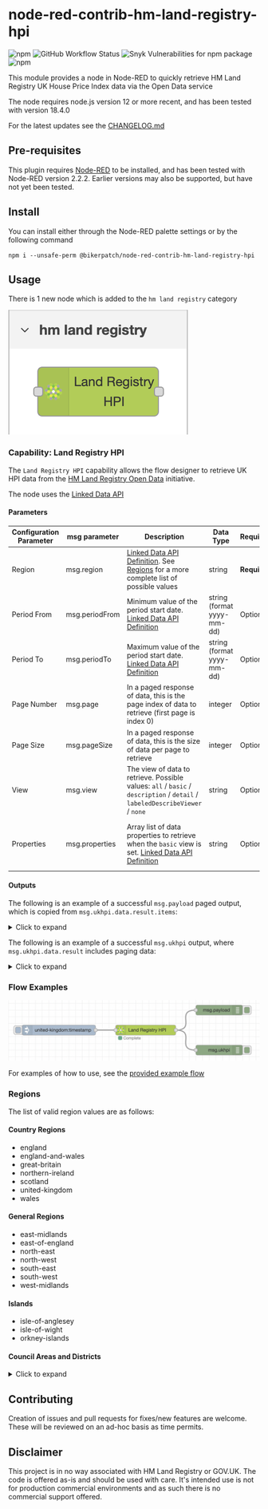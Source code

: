 # node-red-contrib-hm-land-registry-hpi

![npm](https://img.shields.io/npm/dy/@bikerpatch/node-red-contrib-hm-land-registry-hpi)
![GitHub Workflow Status](https://img.shields.io/github/workflow/status/bikerpatch/node-red-contrib-hm-land-registry-hpi/Node.js%20Package)
![Snyk Vulnerabilities for npm package](https://img.shields.io/snyk/vulnerabilities/npm/@bikerpatch/node-red-contrib-hm-land-registry-hpi)
![npm](https://img.shields.io/npm/v/@bikerpatch/node-red-contrib-hm-land-registry-hpi)

This module provides a node in Node-RED to quickly retrieve HM Land Registry UK House Price Index data via the Open Data service

The node requires node.js version 12 or more recent, and has been tested with version 18.4.0

For the latest updates see the [CHANGELOG.md](https://github.com/bikerpatch/node-red-contrib-hm-land-registry-hpi/blob/main/CHANGELOG.md)


## Pre-requisites

This plugin requires [Node-RED](https://nodered.org) to be installed, and has been tested with Node-RED version 2.2.2.  Earlier versions may also be supported, but have not yet been tested.


## Install

You can install either through the Node-RED palette settings or by the following command

    npm i --unsafe-perm @bikerpatch/node-red-contrib-hm-land-registry-hpi


## Usage

There is 1 new node which is added to the `hm land registry` category

![node.png](./docs/images/node.png)


### Capability: Land Registry HPI

The `Land Registry HPI` capability allows the flow designer to retrieve UK HPI data from the [HM Land Registry Open Data](https://landregistry.data.gov.uk/) initiative.

The node uses the [Linked Data API](https://landregistry.data.gov.uk/def/ukhpi)


#### Parameters

| Configuration Parameter      | msg parameter | Description | Data Type | Required | Default | Example |
| ----------- | ----------- | ----------- | ----------- | ----------- | ----------- | ----------- |
| Region      | msg.region | [Linked Data API Definition](https://landregistry.data.gov.uk/def/ukhpi/refRegion).  See [Regions](#Regions) for a more complete list of possible values | string | **Required** | *n/a* | united-kingdom |
| Period From   | msg.periodFrom  | Minimum value of the period start date.  [Linked Data API Definition](https://landregistry.data.gov.uk/def/ukhpi/refPeriodStart) | string (format yyyy-mm-dd) | Optional | *6 months ago* | 2020-07-30 |
| Period To   | msg.periodTo  | Maximum value of the period start date.  [Linked Data API Definition](https://landregistry.data.gov.uk/def/ukhpi/refPeriodStart) | string (format yyyy-mm-dd)| Optional | *today's date* | 2022-12-31 |
| Page Number   | msg.page  | In a paged response of data, this is the page index of data to retrieve (first page is index 0) | integer | Optional | 0 | 0 |
| Page Size   | msg.pageSize  | In a paged response of data, this is the size of data per page to retrieve | integer | Optional | 200 | 200 |
| View  | msg.view  | The view of data to retrieve.  Possible values: `all` / `basic` / `description` / `detail` / `labeledDescribeViewer` / `none` | string | Optional | basic | basic |
| Properties  | msg.properties  | Array list of data properties to retrieve when the `basic` view is set. [Linked Data API Definition](https://landregistry.data.gov.uk/def/ukhpi) | string | Optional | [housePriceIndex](https://landregistry.data.gov.uk/def/ukhpi/housePriceIndex), [refMonth](https://landregistry.data.gov.uk/def/ukhpi/refMonth), [refPeriodStart](https://landregistry.data.gov.uk/def/ukhpi/refPeriodStart), [refPeriodDuration](https://landregistry.data.gov.uk/def/ukhpi/refPeriodDuration), [salesVolume](https://landregistry.data.gov.uk/def/ukhpi/salesVolume), [averagePrice](https://landregistry.data.gov.uk/def/ukhpi/averagePrice) | `[ "housePriceIndex", "refMonth","refPeriodStart", "refPeriodDuration", "salesVolume", "averagePrice"]` |

#### Outputs

The following is an example of a successful `msg.payload` paged output, which is copied from `msg.ukhpi.data.result.items`:

<details>
  <summary>Click to expand</summary>

    [
        {
            "_about": "http://landregistry.data.gov.uk/data/ukhpi/region/united-kingdom/month/2022-04",
            "averagePrice": 281161,
            "housePriceIndex": 147.46,
            "refMonth": "2022-04",
            "refPeriodDuration": 1,
            "refPeriodStart": "Fri, 01 Apr 2022",
            "type": [
                "http://landregistry.data.gov.uk/def/ukhpi/MonthlyIndicesByRegion",
                "http://purl.org/linked-data/cube#Observation"
            ]
        },
        {
            "_about": "http://landregistry.data.gov.uk/data/ukhpi/region/united-kingdom/month/2022-03",
            "averagePrice": 278215,
            "housePriceIndex": 145.92,
            "refMonth": "2022-03",
            "refPeriodDuration": 1,
            "refPeriodStart": "Tue, 01 Mar 2022",
            "type": [
                "http://landregistry.data.gov.uk/def/ukhpi/MonthlyIndicesByRegion",
                "http://purl.org/linked-data/cube#Observation"
            ]
        },
        {
            "_about": "http://landregistry.data.gov.uk/data/ukhpi/region/united-kingdom/month/2022-02",
            "averagePrice": 276609,
            "housePriceIndex": 145.08,
            "refMonth": "2022-02",
            "refPeriodDuration": 1,
            "refPeriodStart": "Tue, 01 Feb 2022",
            "salesVolume": 55183,
            "type": [
                "http://landregistry.data.gov.uk/def/ukhpi/MonthlyIndicesByRegion",
                "http://purl.org/linked-data/cube#Observation"
            ]
        },
        {
            "_about": "http://landregistry.data.gov.uk/data/ukhpi/region/united-kingdom/month/2022-01",
            "averagePrice": 274171,
            "housePriceIndex": 143.8,
            "refMonth": "2022-01",
            "refPeriodDuration": 1,
            "refPeriodStart": "Sat, 01 Jan 2022",
            "salesVolume": 46831,
            "type": [
                "http://landregistry.data.gov.uk/def/ukhpi/MonthlyIndicesByRegion",
                "http://purl.org/linked-data/cube#Observation"
            ]
        }
    ]

</details>

The following is an example of a successful `msg.ukhpi` output, where `msg.ukhpi.data.result` includes paging data:

<details>
  <summary>Click to expand</summary>

    {
        "status": 200,
        "statusText": "OK",
        "headers": {...},
        "config": {...},
        "request": {...},
        "data": {
            "format": "linked-data-api",
            "version": "0.2",
            "result": {
                "_about": "https://landregistry.data.gov.uk/data/ukhpi/region/united-kingdom.json?_pageSize=200&_page=0&min-refPeriodStart=2021-12-26&_view=basic&max-refPeriodStart=&_properties=housePriceIndex,refMonth,refPeriodStart,refPeriodDuration,salesVolume,averagePrice,",
                "definition": "https://landregistry.data.gov.uk/meta/data/ukhpi/region/_regionName.json?min-refPeriodStart=2021-12-26&_view=basic&max-refPeriodStart=&_properties=housePriceIndex,refMonth,refPeriodStart,refPeriodDuration,salesVolume,averagePrice,",
                "extendedMetadataVersion": "https://landregistry.data.gov.uk/data/ukhpi/region/united-kingdom.json?_pageSize=200&_page=0&min-refPeriodStart=2021-12-26&_view=basic&max-refPeriodStart=&_properties=housePriceIndex,refMonth,refPeriodStart,refPeriodDuration,salesVolume,averagePrice,&_metadata=all",
                "first": "https://landregistry.data.gov.uk/data/ukhpi/region/united-kingdom.json?_pageSize=200&_page=0&min-refPeriodStart=2021-12-26&_view=basic&max-refPeriodStart=&_properties=housePriceIndex,refMonth,refPeriodStart,refPeriodDuration,salesVolume,averagePrice,",
                "isPartOf": {
                    "_about": "https://landregistry.data.gov.uk/data/ukhpi/region/united-kingdom.json?min-refPeriodStart=2021-12-26&_view=basic&max-refPeriodStart=&_properties=housePriceIndex,refMonth,refPeriodStart,refPeriodDuration,salesVolume,averagePrice,",
                    "definition": "https://landregistry.data.gov.uk/meta/data/ukhpi/region/_regionName.json?min-refPeriodStart=2021-12-26&_view=basic&max-refPeriodStart=&_properties=housePriceIndex,refMonth,refPeriodStart,refPeriodDuration,salesVolume,averagePrice,",
                    "hasPart": "https://landregistry.data.gov.uk/data/ukhpi/region/united-kingdom.json?_pageSize=200&_page=0&min-refPeriodStart=2021-12-26&_view=basic&max-refPeriodStart=&_properties=housePriceIndex,refMonth,refPeriodStart,refPeriodDuration,salesVolume,averagePrice,",
                    "type": [
                        "http://purl.org/linked-data/api/vocab#ListEndpoint"
                    ]
                },
                "items": [
                    {
                        "_about": "http://landregistry.data.gov.uk/data/ukhpi/region/united-kingdom/month/2022-04",
                        "averagePrice": 281161,
                        "housePriceIndex": 147.46,
                        "refMonth": "2022-04",
                        "refPeriodDuration": 1,
                        "refPeriodStart": "Fri, 01 Apr 2022",
                        "type": [
                            "http://landregistry.data.gov.uk/def/ukhpi/MonthlyIndicesByRegion",
                            "http://purl.org/linked-data/cube#Observation"
                        ]
                    },
                    {
                        "_about": "http://landregistry.data.gov.uk/data/ukhpi/region/united-kingdom/month/2022-03",
                        "averagePrice": 278215,
                        "housePriceIndex": 145.92,
                        "refMonth": "2022-03",
                        "refPeriodDuration": 1,
                        "refPeriodStart": "Tue, 01 Mar 2022",
                        "type": [
                            "http://landregistry.data.gov.uk/def/ukhpi/MonthlyIndicesByRegion",
                            "http://purl.org/linked-data/cube#Observation"
                        ]
                    },
                    {
                        "_about": "http://landregistry.data.gov.uk/data/ukhpi/region/united-kingdom/month/2022-02",
                        "averagePrice": 276609,
                        "housePriceIndex": 145.08,
                        "refMonth": "2022-02",
                        "refPeriodDuration": 1,
                        "refPeriodStart": "Tue, 01 Feb 2022",
                        "salesVolume": 55183,
                        "type": [
                            "http://landregistry.data.gov.uk/def/ukhpi/MonthlyIndicesByRegion",
                            "http://purl.org/linked-data/cube#Observation"
                        ]
                    },
                    {
                        "_about": "http://landregistry.data.gov.uk/data/ukhpi/region/united-kingdom/month/2022-01",
                        "averagePrice": 274171,
                        "housePriceIndex": 143.8,
                        "refMonth": "2022-01",
                        "refPeriodDuration": 1,
                        "refPeriodStart": "Sat, 01 Jan 2022",
                        "salesVolume": 46831,
                        "type": [
                            "http://landregistry.data.gov.uk/def/ukhpi/MonthlyIndicesByRegion",
                            "http://purl.org/linked-data/cube#Observation"
                        ]
                    }
                ],
                "itemsPerPage": 200,
                "page": 0,
                "startIndex": 1,
                "totalResults": 4,
                "type": [
                    "http://purl.org/linked-data/api/vocab#Page"
                ]
            }
        }
    }

</details>


### Flow Examples

![examples.png](./docs/images/examples.png)

For examples of how to use, see the [provided example flow](https://github.com/bikerpatch/node-red-contrib-hm-land-registry-hpi/tree/main/examples)


### Regions

The list of valid region values are as follows:

#### Country Regions

* england
* england-and-wales
* great-britain
* northern-ireland
* scotland
* united-kingdom
* wales

#### General Regions

* east-midlands
* east-of-england
* north-east
* north-west
* south-east
* south-west
* west-midlands

#### Islands

* isle-of-anglesey
* isle-of-wight
* orkney-islands

#### Council Areas and Districts

<details>
  <summary>Click to expand</summary>

* aberdeenshire
* adur
* allerdale
* amber-valley
* angus
* antrim-and-newtownabbey
* argyll-and-bute
* armagh-banbridge-and-craigavon
* arun
* ashfield
* ashford
* babergh
* barking-and-dagenham
* barnet
* barnsley
* barrow-in-furness
* basildon
* basingstoke-and-deane
* bassetlaw
* bath-and-north-east-somerset
* bedford
* belfast
* bexley
* birmingham
* blaby
* blackburn-with-darwen
* blackpool
* blaenau-gwent
* bolsover
* bolton
* boston
* bournemouth-christchurch-and-poole
* bracknell-forest
* bradford
* braintree
* breckland
* brent
* brentwood
* bridgend
* brighton-and-hove
* broadland
* bromley
* bromsgrove
* broxbourne
* broxtowe
* buckinghamshire
* burnley
* bury
* caerphilly
* calderdale
* cambridge
* cambridgeshire
* camden
* cannock-chase
* canterbury
* cardiff
* carlisle
* carmarthenshire
* castle-point
* causeway-coast-and-glens
* central-bedfordshire
* ceredigion
* charnwood
* chelmsford
* cheltenham
* cherwell
* cheshire-east
* cheshire-west-and-chester
* chesterfield
* chichester
* chorley
* city-of-aberdeen
* city-of-bristol
* city-of-derby
* city-of-dundee
* city-of-edinburgh
* city-of-glasgow
* city-of-kingston-upon-hull
* city-of-london
* city-of-nottingham
* city-of-peterborough
* city-of-plymouth
* city-of-westminster
* clackmannanshire
* colchester
* conwy
* copeland
* cornwall
* cotswold
* county-durham
* coventry
* craven
* crawley
* croydon
* cumbria
* dacorum
* darlington
* dartford
* denbighshire
* derbyshire
* derbyshire-dales
* derry-and-strabane
* devon
* doncaster
* dorset
* dover
* dudley
* dumfries-and-galloway
* ealing
* east-ayrshire
* east-cambridgeshire
* east-devon
* east-dunbartonshire
* east-hampshire
* east-hertfordshire
* east-lindsey
* east-lothian
* east-renfrewshire
* east-riding-of-yorkshire
* east-staffordshire
* east-suffolk
* east-sussex
* eastbourne
* eastleigh
* eden
* elmbridge
* enfield
* epping-forest
* epsom-and-ewell
* erewash
* essex
* exeter
* falkirk
* fareham
* fenland
* fermanagh-and-omagh
* fife
* flintshire
* forest-of-dean
* fylde
* gateshead
* gedling
* gloucester
* gloucestershire
* gosport
* gravesham
* great-yarmouth
* greater-manchester
* greenwich
* guildford
* gwynedd
* hackney
* halton
* hambleton
* hammersmith-and-fulham
* hampshire
* harborough
* haringey
* harlow
* harrogate
* harrow
* hart
* hartlepool
* hastings
* havant
* havering
* herefordshire
* hertfordshire
* hertsmere
* high-peak
* highland
* hillingdon
* hinckley-and-bosworth
* horsham
* hounslow
* huntingdonshire
* hyndburn
* inner-london
* inverclyde
* ipswich
* islington
* kensington-and-chelsea
* kent
* king's-lynn-and-west-norfolk
* kingston-upon-thames
* kirklees
* knowsley
* lambeth
* lancashire
* lancaster
* leeds
* leicester
* leicestershire
* lewes
* lewisham
* lichfield
* lincoln
* lincolnshire
* lisburn-and-castlereagh
* liverpool
* london
* luton
* maidstone
* maldon
* malvern-hills
* manchester
* mansfield
* medway
* melton
* mendip
* merseyside
* merthyr-tydfil
* merton
* mid-and-east-antrim
* mid-devon
* mid-suffolk
* mid-sussex
* mid-ulster
* middlesbrough
* midlothian
* milton-keynes
* mole-valley
* monmouthshire
* moray
* na-h-eileanan-siar
* neath-port-talbot
* new-forest
* newark-and-sherwood
* newcastle-under-lyme
* newcastle-upon-tyne
* newham
* newport
* newry-mourne-and-down
* norfolk
* north-ayrshire
* north-devon
* north-down-and-ards
* north-east-derbyshire
* north-east-lincolnshire
* north-hertfordshire
* north-kesteven
* north-lanarkshire
* north-lincolnshire
* north-norfolk
* north-northamptonshire
* north-somerset
* north-tyneside
* north-warwickshire
* north-west-leicestershire
* north-yorkshire
* northumberland
* norwich
* nottinghamshire
* nuneaton-and-bedworth
* oadby-and-wigston
* oldham
* outer-london
* oxford
* oxfordshire
* pembrokeshire
* pendle
* perth-and-kinross
* portsmouth
* powys
* preston
* reading
* redbridge
* redcar-and-cleveland
* redditch
* reigate-and-banstead
* renfrewshire
* rhondda-cynon-taf
* ribble-valley
* richmond-upon-thames
* richmondshire
* rochdale
* rochford
* rossendale
* rother
* rotherham
* rugby
* runnymede
* rushcliffe
* rushmoor
* rutland
* ryedale
* salford
* sandwell
* scarborough
* scottish-borders
* sedgemoor
* sefton
* selby
* sevenoaks
* sheffield
* shepway
* shetland-islands
* shropshire
* slough
* solihull
* somerset
* somerset-west-and-taunton
* south-ayrshire
* south-cambridgeshire
* south-derbyshire
* south-gloucestershire
* south-hams
* south-holland
* south-kesteven
* south-lakeland
* south-lanarkshire
* south-norfolk
* south-oxfordshire
* south-ribble
* south-somerset
* south-staffordshire
* south-tyneside
* south-yorkshire
* southampton
* southend-on-sea
* southwark
* spelthorne
* st-albans
* st-helens
* stafford
* staffordshire
* staffordshire-moorlands
* stevenage
* stirling
* stockport
* stockton-on-tees
* stoke-on-trent
* stratford-on-avon
* stroud
* suffolk
* sunderland
* surrey
* surrey-heath
* sutton
* swale
* swansea
* swindon
* tameside
* tamworth
* tandridge
* teignbridge
* telford-and-wrekin
* tendring
* test-valley
* tewkesbury
* thanet
* three-rivers
* thurrock
* tonbridge-and-malling
* torbay
* torfaen
* torridge
* tower-hamlets
* trafford
* tunbridge-wells
* tyne-and-wear
* uttlesford
* vale-of-glamorgan
* vale-of-white-horse
* wakefield
* walsall
* waltham-forest
* wandsworth
* warrington
* warwick
* warwickshire
* watford
* waverley
* wealden
* welwyn-hatfield
* west-berkshire
* west-devon
* west-dunbartonshire
* west-lancashire
* west-lindsey
* west-lothian
* west-midlands-region
* west-northamptonshire
* west-oxfordshire
* west-suffolk
* west-sussex
* west-yorkshire
* wigan
* wiltshire
* winchester
* windsor-and-maidenhead
* wirral
* woking
* wokingham
* wolverhampton
* worcester
* worcestershire
* worthing
* wrexham
* wychavon
* wyre
* wyre-forest
* york
* yorkshire-and-the-humber

</details>


## Contributing

Creation of issues and pull requests for fixes/new features are welcome.  These will be reviewed on an ad-hoc basis as time permits.


## Disclaimer

This project is in no way associated with HM Land Registry or GOV.UK.  The code is offered as-is and should be used with care.  It's intended use is not for production commercial environments and as such there is no commercial support offered.
